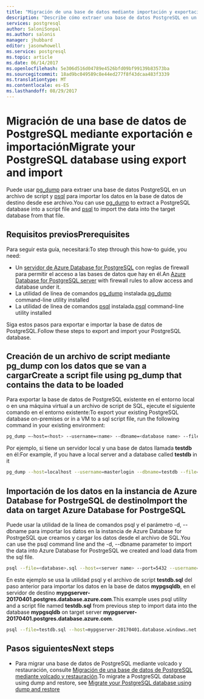 ```yaml
---
title: "Migración de una base de datos mediante importación y exportación en Azure Database for PostgreSQL | Microsoft Docs"
description: "Describe cómo extraer una base de datos PostgreSQL en un archivo de script e importar los datos en la base de datos de destino desde ese archivo."
services: postgresql
author: SaloniSonpal
ms.author: salonis
manager: jhubbard
editor: jasonwhowell
ms.service: postgresql
ms.topic: article
ms.date: 06/14/2017
ms.openlocfilehash: 5e306d516d04789e4526bfd09bf99139b83573ba
ms.sourcegitcommit: 18ad9bc049589c8e44ed277f8f43dcaa483f3339
ms.translationtype: MT
ms.contentlocale: es-ES
ms.lasthandoff: 08/29/2017
---
```

# <a name="migrate-your-postgresql-database-using-export-and-import"></a><span data-ttu-id="8b8ae-103">Migración de una base de datos de PostgreSQL mediante exportación e importación</span><span class="sxs-lookup"><span data-stu-id="8b8ae-103">Migrate your PostgreSQL database using export and import</span></span>
<span data-ttu-id="8b8ae-104">Puede usar [pg_dump](https://www.postgresql.org/docs/9.3/static/app-pgdump.html) para extraer una base de datos PostgreSQL en un archivo de script y [psql](https://www.postgresql.org/docs/9.6/static/app-psql.html) para importar los datos en la base de datos de destino desde ese archivo.</span><span class="sxs-lookup"><span data-stu-id="8b8ae-104">You can use [pg_dump](https://www.postgresql.org/docs/9.3/static/app-pgdump.html) to extract a PostgreSQL database into a script file and [psql](https://www.postgresql.org/docs/9.6/static/app-psql.html) to import the data into the target database from that file.</span></span>

## <a name="prerequisites"></a><span data-ttu-id="8b8ae-105">Requisitos previos</span><span class="sxs-lookup"><span data-stu-id="8b8ae-105">Prerequisites</span></span>
<span data-ttu-id="8b8ae-106">Para seguir esta guía, necesitará:</span><span class="sxs-lookup"><span data-stu-id="8b8ae-106">To step through this how-to guide, you need:</span></span>
- <span data-ttu-id="8b8ae-107">Un [servidor de Azure Database for PostgreSQL](quickstart-create-server-database-portal.md) con reglas de firewall para permitir el acceso a las bases de datos que hay en él.</span><span class="sxs-lookup"><span data-stu-id="8b8ae-107">An [Azure Database for PostgreSQL server](quickstart-create-server-database-portal.md) with firewall rules to allow access and database under it.</span></span>
- <span data-ttu-id="8b8ae-108">La utilidad de línea de comandos [pg_dump](https://www.postgresql.org/docs/9.6/static/app-pgdump.html) instalada.</span><span class="sxs-lookup"><span data-stu-id="8b8ae-108">[pg_dump](https://www.postgresql.org/docs/9.6/static/app-pgdump.html) command-line utility installed</span></span>
- <span data-ttu-id="8b8ae-109">La utilidad de línea de comandos [psql](https://www.postgresql.org/docs/9.6/static/app-psql.html) instalada.</span><span class="sxs-lookup"><span data-stu-id="8b8ae-109">[psql](https://www.postgresql.org/docs/9.6/static/app-psql.html) command-line utility installed</span></span>

<span data-ttu-id="8b8ae-110">Siga estos pasos para exportar e importar la base de datos de PostgreSQL.</span><span class="sxs-lookup"><span data-stu-id="8b8ae-110">Follow these steps to export and import your PostgreSQL database.</span></span>

## <a name="create-a-script-file-using-pgdump-that-contains-the-data-to-be-loaded"></a><span data-ttu-id="8b8ae-111">Creación de un archivo de script mediante pg_dump con los datos que se van a cargar</span><span class="sxs-lookup"><span data-stu-id="8b8ae-111">Create a script file using pg_dump that contains the data to be loaded</span></span>
<span data-ttu-id="8b8ae-112">Para exportar la base de datos de PostgreSQL existente en el entorno local o en una máquina virtual a un archivo de script de SQL, ejecute el siguiente comando en el entorno existente:</span><span class="sxs-lookup"><span data-stu-id="8b8ae-112">To export your existing PostgreSQL database on-premises or in a VM to a sql script file, run the following command in your existing environment:</span></span>
```bash
pg_dump –-host=<host> --username=<name> --dbname=<database name> --file=<database>.sql
```
<span data-ttu-id="8b8ae-113">Por ejemplo, si tiene un servidor local y una base de datos llamada **testdb** en él:</span><span class="sxs-lookup"><span data-stu-id="8b8ae-113">For example, if you have a local server and a database called **testdb** in it</span></span>
```bash
pg_dump --host=localhost --username=masterlogin --dbname=testdb --file=testdb.sql
```

## <a name="import-the-data-on-target-azure-database-for-postrgesql"></a><span data-ttu-id="8b8ae-114">Importación de los datos en la instancia de Azure Database for PostrgeSQL de destino</span><span class="sxs-lookup"><span data-stu-id="8b8ae-114">Import the data on target Azure Database for PostrgeSQL</span></span>
<span data-ttu-id="8b8ae-115">Puede usar la utilidad de la línea de comandos psql y el parámetro -d, --dbname para importar los datos en la instancia de Azure Database for PostrgeSQL que creamos y cargar los datos desde el archivo de SQL.</span><span class="sxs-lookup"><span data-stu-id="8b8ae-115">You can use the psql command line and the -d, --dbname parameter to import the data into Azure Database for PostrgeSQL we created and load data from the sql file.</span></span>
```bash
psql --file=<database>.sql --host=<server name> --port=5432 --username=<user@servername> --dbname=<target database name>
```
<span data-ttu-id="8b8ae-116">En este ejemplo se usa la utilidad psql y el archivo de script **testdb.sql** del paso anterior para importar los datos en la base de datos **mypgsqldb**, en el servidor de destino **mypgserver-20170401.postgres.database.azure.com**.</span><span class="sxs-lookup"><span data-stu-id="8b8ae-116">This example uses psql utility and a script file named **testdb.sql** from previous step to import data into the database **mypgsqldb** on target server **mypgserver-20170401.postgres.database.azure.com**.</span></span>
```bash
psql --file=testdb.sql --host=mypgserver-20170401.database.windows.net --port=5432 --username=mylogin@mypgserver-20170401 --dbname=mypgsqldb
```

## <a name="next-steps"></a><span data-ttu-id="8b8ae-117">Pasos siguientes</span><span class="sxs-lookup"><span data-stu-id="8b8ae-117">Next steps</span></span>
- <span data-ttu-id="8b8ae-118">Para migrar una base de datos de PostgreSQL mediante volcado y restauración, consulte [Migración de una base de datos de PostgreSQL mediante volcado y restauración](howto-migrate-using-dump-and-restore.md).</span><span class="sxs-lookup"><span data-stu-id="8b8ae-118">To migrate a PostgreSQL database using dump and restore, see [Migrate your PostgreSQL database using dump and restore](howto-migrate-using-dump-and-restore.md)</span></span>